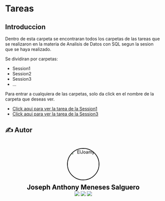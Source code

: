 # Tareas
## Introduccion
Dentro de esta carpeta se encontraran todos los carpetas de las tareas que se realizaron en la materia de Analisis de Datos con SQL segun la sesion que se haya realizado.

Se dividiran por carpetas:
- Session1
- Session2
- Session3
- ...

Para entrar a cualquiera de las carpetas, solo da click en el nombre de la carpeta que deseas ver.
- [Click aqui para ver la tarea de la Session1](Session1/modelo_conceptual_logico.md)
- [Click aqui para ver la tarea de la Session3](Session3/scripts_de_sql.md)

## ✍️ Autor
<div style="background-image: url('../imgs/background.jpg'); background-size: cover; padding: 20px; text-align: center; border-radius: 10px;">
    <a href="https://github.com/ElJoamy" style="text-decoration: none; color: black; display: inline-block; text-align: center;">
        <img src="https://avatars.githubusercontent.com/u/68487005?v=4" width="100" alt="ElJoamy" style="border-radius: 50%; border: 2px solid #000;"/>
        <h1 style="margin: 10px 0 0; font-size: 1.5em; color: black; font-weight: bold;">Joseph Anthony Meneses Salguero</h1>
    </a>
    <br />
    <a href="https://linkedin.com/in/joamy5902" title="LinkedIn"><img src="https://img.shields.io/badge/-LinkedIn-blue?style=flat&logo=linkedin"></a>
    <a href="mailto:joamysalguero1@gmail.com" title="Email"><img src="https://img.shields.io/badge/-Email-red?style=flat&logo=gmail"></a>
    <a href="https://medium.com/@joamysalguero1" title="Medium"><img src="https://img.shields.io/badge/-Medium-black?style=flat&logo=medium"></a>
</div>
